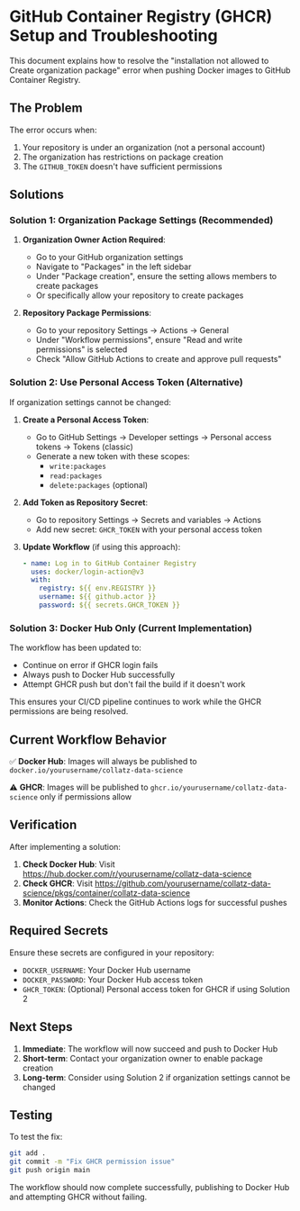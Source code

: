# GitHub Container Registry (GHCR) Setup and Troubleshooting

This document explains how to resolve the "installation not allowed to Create organization package" error when pushing Docker images to GitHub Container Registry.

## The Problem

The error occurs when:
1. Your repository is under an organization (not a personal account)
2. The organization has restrictions on package creation
3. The `GITHUB_TOKEN` doesn't have sufficient permissions

## Solutions

### Solution 1: Organization Package Settings (Recommended)

1. **Organization Owner Action Required**:
   - Go to your GitHub organization settings
   - Navigate to "Packages" in the left sidebar
   - Under "Package creation", ensure the setting allows members to create packages
   - Or specifically allow your repository to create packages

2. **Repository Package Permissions**:
   - Go to your repository Settings → Actions → General
   - Under "Workflow permissions", ensure "Read and write permissions" is selected
   - Check "Allow GitHub Actions to create and approve pull requests"

### Solution 2: Use Personal Access Token (Alternative)

If organization settings cannot be changed:

1. **Create a Personal Access Token**:
   - Go to GitHub Settings → Developer settings → Personal access tokens → Tokens (classic)
   - Generate a new token with these scopes:
     - `write:packages`
     - `read:packages`
     - `delete:packages` (optional)

2. **Add Token as Repository Secret**:
   - Go to repository Settings → Secrets and variables → Actions
   - Add new secret: `GHCR_TOKEN` with your personal access token

3. **Update Workflow** (if using this approach):
   ```yaml
   - name: Log in to GitHub Container Registry
     uses: docker/login-action@v3
     with:
       registry: ${{ env.REGISTRY }}
       username: ${{ github.actor }}
       password: ${{ secrets.GHCR_TOKEN }}
   ```

### Solution 3: Docker Hub Only (Current Implementation)

The workflow has been updated to:
- Continue on error if GHCR login fails
- Always push to Docker Hub successfully
- Attempt GHCR push but don't fail the build if it doesn't work

This ensures your CI/CD pipeline continues to work while the GHCR permissions are being resolved.

## Current Workflow Behavior

✅ **Docker Hub**: Images will always be published to `docker.io/yourusername/collatz-data-science`

⚠️ **GHCR**: Images will be published to `ghcr.io/yourusername/collatz-data-science` only if permissions allow

## Verification

After implementing a solution:

1. **Check Docker Hub**: Visit https://hub.docker.com/r/yourusername/collatz-data-science
2. **Check GHCR**: Visit https://github.com/yourusername/collatz-data-science/pkgs/container/collatz-data-science
3. **Monitor Actions**: Check the GitHub Actions logs for successful pushes

## Required Secrets

Ensure these secrets are configured in your repository:

- `DOCKER_USERNAME`: Your Docker Hub username
- `DOCKER_PASSWORD`: Your Docker Hub access token
- `GHCR_TOKEN`: (Optional) Personal access token for GHCR if using Solution 2

## Next Steps

1. **Immediate**: The workflow will now succeed and push to Docker Hub
2. **Short-term**: Contact your organization owner to enable package creation
3. **Long-term**: Consider using Solution 2 if organization settings cannot be changed

## Testing

To test the fix:
```bash
git add .
git commit -m "Fix GHCR permission issue"
git push origin main
```

The workflow should now complete successfully, publishing to Docker Hub and attempting GHCR without failing.